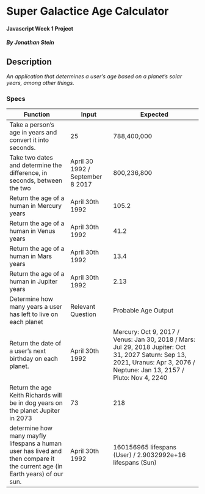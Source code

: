 # Super Galactice Age Calculator

#### Javascript Week 1 Project

##### By Jonathan Stein

## Description

_An application that determines a user’s age based on a planet’s solar years, among other things._


### Specs

| Function | Input | Expected |
|-|-|-|
| Take a person’s age in years and convert it into seconds. | 25 | 788,400,000 |
| Take two dates and determine the difference, in seconds, between the two | April 30 1992 / September 8 2017 | 800,236,800 |
| Return the age of a human in Mercury years | April 30th 1992 | 105.2 |
| Return the age of a human in Venus years | April 30th 1992 | 41.2 |
| Return the age of a human in Mars years | April 30th 1992 | 13.4 |
| Return the age of a human in Jupiter years | April 30th 1992 | 2.13 |
| Determine how many years a user has left to live on each planet | Relevant Question |Probable Age Output |
| Return the date of a user’s next birthday on each planet. | April 30th 1992 | Mercury: Oct 9, 2017 / Venus: Jan 30, 2018 / Mars: Jul 29, 2018 Jupiter: Oct 31, 2027 Saturn: Sep 13, 2021, Uranus: Apr 3, 2076 / Neptune: Jan 13, 2157 / Pluto: Nov 4, 2240|
| Return the age Keith Richards will be in dog years on the planet Jupiter in 2073 | 73 | 218 |
| determine how many mayfly lifespans a human user has lived and then compare it the current age (in Earth years) of our sun. | April 30th 1992 | 160156965 lifespans (User) / 2.9032992e+16 lifespans (Sun)  |
